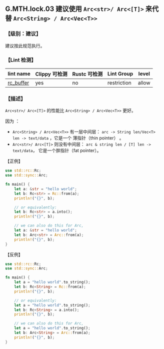 ## G.MTH.lock.03   建议使用 `Arc<str>/ Arc<[T]>` 来代替  `Arc<String> / Arc<Vec<T>>`

### 【级别：建议】

建议按此规范执行。

### 【Lint 检测】

| lint name                                                    | Clippy 可检测 | Rustc 可检测 | Lint Group  | level |
| ------------------------------------------------------------ | ------------- | ------------ | ----------- | ----- |
| [rc_buffer](https://rust-lang.github.io/rust-clippy/master/#rc_buffer) | yes           | no           | restriction | allow |

### 【描述】

  `Arc<str>/ Arc<[T]>` 的性能比  `Arc<String> / Arc<Vec<T>>` 更好。

因为 ：

-   `Arc<String> / Arc<Vec<T>>` 有一层中间层： `arc -> String len/Vec<T> len -> text/data` ，它是一个 薄指针（thin pointer） 。
-   `Arc<str>/ Arc<[T]>` 则没有中间层： `arc & string len / [T] len -> text/data`， 它是一个胖指针（fat pointer）。

【正例】

```rust
use std::rc::Rc;
use std::sync::Arc;

fn main() {
    let a: &str = "hello world";
    let b: Rc<str> = Rc::from(a);
    println!("{}", b);

    // or equivalently:
    let b: Rc<str> = a.into();
    println!("{}", b);

    // we can also do this for Arc,
    let a: &str = "hello world";
    let b: Arc<str> = Arc::from(a);
    println!("{}", b);
}
```

【反例】

```rust
use std::rc::Rc;
use std::sync::Arc;

fn main() {
    let a = "hello world".to_string();
    let b: Rc<String> = Rc::from(a);
    println!("{}", b);

    // or equivalently:
    let a = "hello world".to_string();
    let b: Rc<String> = a.into();
    println!("{}", b);

    // we can also do this for Arc,
    let a = "hello world".to_string();
    let b: Arc<String> = Arc::from(a);
    println!("{}", b);
}
```
